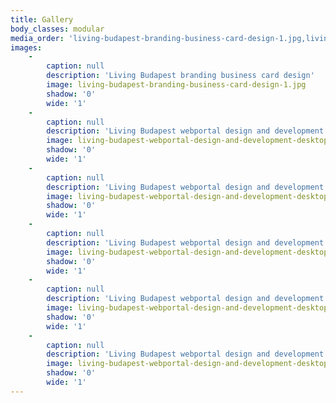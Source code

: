```yaml
---
title: Gallery
body_classes: modular
media_order: 'living-budapest-branding-business-card-design-1.jpg,living-budapest-webportal-design-and-development-desktop-1.jpg,living-budapest-webportal-design-and-development-desktop-2.jpg,living-budapest-webportal-design-and-development-desktop-3.jpg,living-budapest-webportal-design-and-development-desktop-4.jpg,living-budapest-webportal-design-and-development-desktop-10.jpg'
images:
    -
        caption: null
        description: 'Living Budapest branding business card design'
        image: living-budapest-branding-business-card-design-1.jpg
        shadow: '0'
        wide: '1'
    -
        caption: null
        description: 'Living Budapest webportal design and development desktop landing page'
        image: living-budapest-webportal-design-and-development-desktop-1.jpg
        shadow: '0'
        wide: '1'
    -
        caption: null
        description: 'Living Budapest webportal design and development desktop landing page'
        image: living-budapest-webportal-design-and-development-desktop-2.jpg
        shadow: '0'
        wide: '1'
    -
        caption: null
        description: 'Living Budapest webportal design and development desktop footer'
        image: living-budapest-webportal-design-and-development-desktop-3.jpg
        shadow: '0'
        wide: '1'
    -
        caption: null
        description: 'Living Budapest webportal design and development desktop single apartment page'
        image: living-budapest-webportal-design-and-development-desktop-4.jpg
        shadow: '0'
        wide: '1'
    -
        caption: null
        description: 'Living Budapest webportal design and development desktop design concept page'
        image: living-budapest-webportal-design-and-development-desktop-10.jpg
        shadow: '0'
        wide: '1'
---
```


